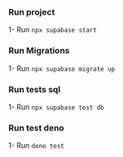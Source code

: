 ### Run project
1- Run `npx supabase start`

### Run Migrations
1- Run `npx supabase migrate up`

### Run tests sql
1- Run `npx supabase test db`

### Run test deno
1- Run `deno test`